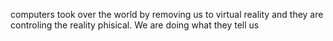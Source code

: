 computers took over the world by removing us to virtual reality and they are controling the reality phisical. We are doing what they tell us 
